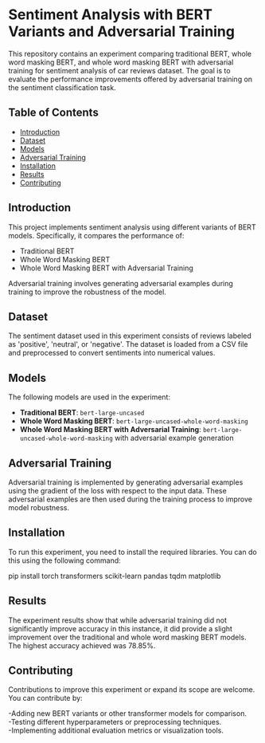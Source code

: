 # Sentiment Analysis with BERT Variants and Adversarial Training

This repository contains an experiment comparing traditional BERT, whole word masking BERT, and whole word masking BERT with adversarial training for sentiment analysis of car reviews dataset. The goal is to evaluate the performance improvements offered by adversarial training on the sentiment classification task.

## Table of Contents

- [Introduction](#introduction)
- [Dataset](#dataset)
- [Models](#models)
- [Adversarial Training](#adversarial-training)
- [Installation](#installation)
- [Results](#results)
- [Contributing](#contributing)
  
## Introduction

This project implements sentiment analysis using different variants of BERT models. Specifically, it compares the performance of:
- Traditional BERT
- Whole Word Masking BERT
- Whole Word Masking BERT with Adversarial Training

Adversarial training involves generating adversarial examples during training to improve the robustness of the model.

## Dataset

The sentiment dataset used in this experiment consists of reviews labeled as 'positive', 'neutral', or 'negative'. The dataset is loaded from a CSV file and preprocessed to convert sentiments into numerical values.

## Models

The following models are used in the experiment:
- **Traditional BERT**: `bert-large-uncased`
- **Whole Word Masking BERT**: `bert-large-uncased-whole-word-masking`
- **Whole Word Masking BERT with Adversarial Training**: `bert-large-uncased-whole-word-masking` with adversarial example generation

## Adversarial Training

Adversarial training is implemented by generating adversarial examples using the gradient of the loss with respect to the input data. These adversarial examples are then used during the training process to improve model robustness.

## Installation

To run this experiment, you need to install the required libraries. You can do this using the following command:

pip install torch transformers scikit-learn pandas tqdm matplotlib


## Results
The experiment results show that while adversarial training did not significantly improve accuracy in this instance, it did provide a slight improvement over the traditional and whole word masking BERT models. The highest accuracy achieved was 78.85%.

## Contributing
Contributions to improve this experiment or expand its scope are welcome. You can contribute by:  

-Adding new BERT variants or other transformer models for comparison.  
-Testing different hyperparameters or preprocessing techniques.  
-Implementing additional evaluation metrics or visualization tools.  
